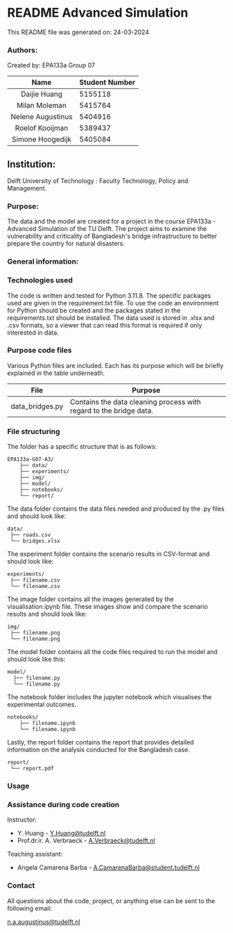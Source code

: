 
# README Advanced Simulation

This README file was generated on: 24-03-2024

### Authors:
Created by: EPA133a Group 07

|        Name         | Student Number |
|:-------------------:|:---------------|
|    Daijie Huang     | 5155118        |
|    Milan Moleman    | 5415764        |
|  Nelene Augustinus  | 5404916        |
|   Roelof Kooijman   | 5389437        |
| Simone Hoogedijk    | 5405084        |

## Institution:

Delft University of Technology : Faculty Technology, Policy and Management.

### Purpose:

The data and the model are created for a project in the course EPA133a - Advanced Simulation of the TU Delft. 
The project aims to examine the vulnerability and criticality of Bangladesh's bridge infrastructure to better prepare the country for natural disasters. 

### General information:


### Technologies used

The code is written and tested for Python 3.11.8. The specific packages used are given in the requirement.txt file. To use the code an environment for Python should be created and the packages stated in the requirements.txt should be installed. The data used is stored in .xlsx and .csv formats, so a viewer that can read this format is required if only interested in data.

### Purpose code files

Various Python files are included. Each has its purpose which will be briefly explained in the table underneath.

| File             | Purpose                                                                                                                                                                                 |
|------------------|-----------------------------------------------------------------------------------------------------------------------------------------------------------------------------------------|
| data_bridges.py  | Contains the data cleaning process with regard to the bridge data.                                                                                                                      |

### File structuring
The folder has a specific structure that is as follows:

    EPA133a-G07-A3/
        ├── data/
        ├── experiments/
        ├── img/
        ├── model/
        ├── notebooks/
        └── report/

The data folder contains the data files needed and produced by the .py files and should look like:

    data/
     ├── roads.csv
     └── bridges.xlsx

The experiment folder contains the scenario results in CSV-format and should look like:

    experiments/
     ├── filename.csv
     └── filename.csv
     

The image folder contains all the images generated by the visualisation.ipynb file. These images show and compare the scenario results and should look like: 

    img/
     ├── filename.png
     └── filename.png

The model folder contains all the code files required to run the model and should look like this:

    model/
      ├── filename.py
      └── filename.py

The notebook folder includes the jupyter notebook which visualises the experimental outcomes. 

    notebooks/
        ├── filename.ipynb
        └── filename.ipynb


Lastly, the report folder contains the report that provides detailed information on the analysis conducted for the Bangladesh case. 

    report/
     └── report.pdf

### Usage


### Assistance during code creation

Instructor:

-   Y. Huang - [Y.Huang@tudelft.nl](mailto:Y.Huang@tudelft.nl)
-   Prof.dr.ir. A. Verbraeck - [A.Verbraeck@tudelft.nl](mailto:A.Verbraeck@tudelft.nl)

Teaching assistant:

-   Angela Camarena Barba - [A.CamarenaBarba@student.tudelft.nl](mailto:A.CamarenaBarba@student.tudelft.nl)

### Contact

All questions about the code, project, or anything else can be sent to the following email:

[n.a.augustinus@tudelft.nl](mailto:n.a.augustinus@tudelft.nl)